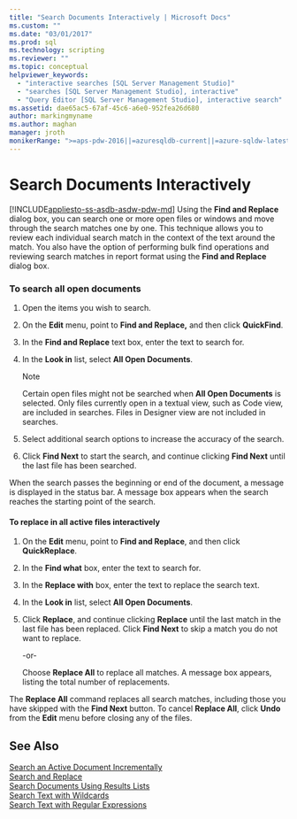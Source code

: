 ```yaml
---
title: "Search Documents Interactively | Microsoft Docs"
ms.custom: ""
ms.date: "03/01/2017"
ms.prod: sql
ms.technology: scripting
ms.reviewer: ""
ms.topic: conceptual
helpviewer_keywords: 
  - "interactive searches [SQL Server Management Studio]"
  - "searches [SQL Server Management Studio], interactive"
  - "Query Editor [SQL Server Management Studio], interactive search"
ms.assetid: dae65ac5-67af-45c6-a6e0-952fea26d680
author: markingmyname
ms.author: maghan
manager: jroth
monikerRange: ">=aps-pdw-2016||=azuresqldb-current||=azure-sqldw-latest||>=sql-server-2016||=sqlallproducts-allversions||>=sql-server-linux-2017||=azuresqldb-mi-current"
---
```

# Search Documents Interactively
[!INCLUDE[appliesto-ss-asdb-asdw-pdw-md](../../includes/appliesto-ss-asdb-asdw-pdw-md.md)]
  Using the **Find and Replace** dialog box, you can search one or more open files or windows and move through the search matches one by one. This technique allows you to review each individual search match in the context of the text around the match. You also have the option of performing bulk find operations and reviewing search matches in report format using the **Find and Replace** dialog box.  
  
### To search all open documents  
  
1.  Open the items you wish to search.  
  
2.  On the **Edit** menu, point to **Find and Replace,** and then click **QuickFind**.  
  
3.  In the **Find and Replace** text box, enter the text to search for.  
  
4.  In the **Look in** list, select **All Open Documents**.  
  
    > [!NOTE]  
    >  Certain open files might not be searched when **All Open Documents** is selected. Only files currently open in a textual view, such as Code view, are included in searches. Files in Designer view are not included in searches.  
  
5.  Select additional search options to increase the accuracy of the search.  
  
6.  Click **Find Next** to start the search, and continue clicking **Find Next** until the last file has been searched.  
  
 When the search passes the beginning or end of the document, a message is displayed in the status bar. A message box appears when the search reaches the starting point of the search.  
  
#### To replace in all active files interactively  
  
1.  On the **Edit** menu, point to **Find and Replace**, and then click **QuickReplace**.  
  
2.  In the **Find what** box, enter the text to search for.  
  
3.  In the **Replace with** box, enter the text to replace the search text.  
  
4.  In the **Look in** list, select **All Open Documents**.  
  
5.  Click **Replace**, and continue clicking **Replace** until the last match in the last file has been replaced. Click **Find Next** to skip a match you do not want to replace.  
  
     -or-  
  
     Choose **Replace All** to replace all matches. A message box appears, listing the total number of replacements.  
  
 The **Replace All** command replaces all search matches, including those you have skipped with the **Find Next** button. To cancel **Replace All**, click **Undo** from the **Edit** menu before closing any of the files.  
  
## See Also  
 [Search an Active Document Incrementally](../../relational-databases/scripting/search-an-active-document-incrementally.md)   
 [Search and Replace](../../relational-databases/scripting/search-and-replace.md)   
 [Search Documents Using Results Lists](../../relational-databases/scripting/search-documents-using-results-lists.md)   
 [Search Text with Wildcards](../../relational-databases/scripting/search-text-with-wildcards.md)   
 [Search Text with Regular Expressions](../../relational-databases/scripting/search-text-with-regular-expressions.md)  
  
  
